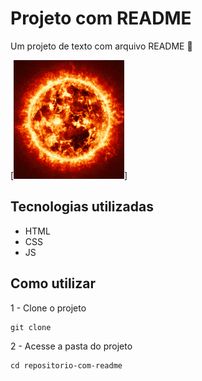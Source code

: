 # Projeto com README
Um projeto de texto com arquivo README 🚀

 [<img src="./Animação.gif">]

## Tecnologias utilizadas
- HTML
- CSS
- JS

## Como utilizar

1 - Clone o projeto

```
git clone
```

2 - Acesse a pasta do projeto

```
cd repositorio-com-readme
```